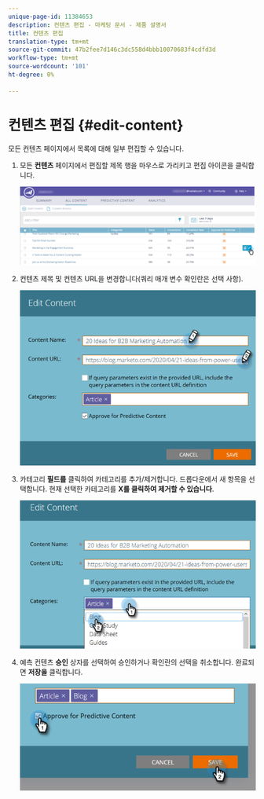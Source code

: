 ```yaml
---
unique-page-id: 11384653
description: 컨텐츠 편집 - 마케팅 문서 - 제품 설명서
title: 컨텐츠 편집
translation-type: tm+mt
source-git-commit: 47b2fee7d146c3dc558d4bbb10070683f4cdfd3d
workflow-type: tm+mt
source-wordcount: '101'
ht-degree: 0%

---
```



# 컨텐츠 편집 {#edit-content}

모든 컨텐츠 페이지에서 목록에 대해 일부 편집할 수 있습니다.

1. 모든 **컨텐츠** 페이지에서 편집할 제목 행을 마우스로 가리키고 편집 아이콘을 클릭합니다.

   ![](assets/image2017-10-3-9-3a8-3a1.png)

1. 컨텐츠 제목 및 컨텐츠 URL을 변경합니다(쿼리 매개 변수 확인란은 선택 사항).

   ![](assets/edit-content-2.png)

1. 카테고리 **필드를** 클릭하여 카테고리를 추가/제거합니다. 드롭다운에서 새 항목을 선택합니다. 현재 선택한 카테고리를 **X를 클릭하여 제거할 수 있습니다**.

   ![](assets/edit-content-3.png)

1. 예측 컨텐츠 **승인** 상자를 선택하여 승인하거나 확인란의 선택을 취소합니다. 완료되면 **저장을** 클릭합니다.

   ![](assets/edit-content-4.png)

